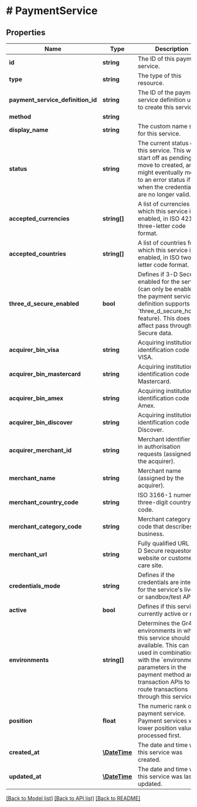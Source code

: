 # # PaymentService

## Properties

Name | Type | Description | Notes
------------ | ------------- | ------------- | -------------
**id** | **string** | The ID of this payment service. | [optional]
**type** | **string** | The type of this resource. | [optional]
**payment_service_definition_id** | **string** | The ID of the payment service definition used to create this service. | [optional]
**method** | **string** |  | [optional]
**display_name** | **string** | The custom name set for this service. | [optional]
**status** | **string** | The current status of this service. This will start off as pending, move to created, and might eventually move to an error status if and when the credentials are no longer valid. | [optional]
**accepted_currencies** | **string[]** | A list of currencies for which this service is enabled, in ISO 4217 three-letter code format. | [optional]
**accepted_countries** | **string[]** | A list of countries for which this service is enabled, in ISO two-letter code format. | [optional]
**three_d_secure_enabled** | **bool** | Defines if 3-D Secure is enabled for the service (can only be enabled if the payment service definition supports the &#x60;three_d_secure_hosted&#x60; feature). This does not affect pass through 3-D Secure data. | [optional] [default to false]
**acquirer_bin_visa** | **string** | Acquiring institution identification code for VISA. | [optional]
**acquirer_bin_mastercard** | **string** | Acquiring institution identification code for Mastercard. | [optional]
**acquirer_bin_amex** | **string** | Acquiring institution identification code for Amex. | [optional]
**acquirer_bin_discover** | **string** | Acquiring institution identification code for Discover. | [optional]
**acquirer_merchant_id** | **string** | Merchant identifier used in authorisation requests (assigned by the acquirer). | [optional]
**merchant_name** | **string** | Merchant name (assigned by the acquirer). | [optional]
**merchant_country_code** | **string** | ISO 3166-1 numeric three-digit country code. | [optional]
**merchant_category_code** | **string** | Merchant category code that describes the business. | [optional]
**merchant_url** | **string** | Fully qualified URL of 3-D Secure requestor website or customer care site. | [optional]
**credentials_mode** | **string** | Defines if the credentials are intended for the service&#39;s live API or sandbox/test API. | [optional] [default to CREDENTIALS_MODE_LIVE]
**active** | **bool** | Defines if this service is currently active or not. | [optional] [default to true]
**environments** | **string[]** | Determines the Gr4vy environments in which this service should be available. This can be used in combination with the &#x60;environment&#x60; parameters in the payment method and transaction APIs to route transactions through this service. | [optional]
**position** | **float** | The numeric rank of a payment service. Payment services with a lower position value are processed first. | [optional]
**created_at** | [**\DateTime**](\DateTime.md) | The date and time when this service was created. | [optional]
**updated_at** | [**\DateTime**](\DateTime.md) | The date and time when this service was last updated. | [optional]

[[Back to Model list]](../../README.md#models) [[Back to API list]](../../README.md#endpoints) [[Back to README]](../../README.md)

